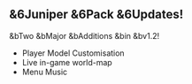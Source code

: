 ## &6Juniper &6Pack &6Updates!
 &bTwo &bMajor &bAdditions &bin &bv1.2!
+ Player Model Customisation
+ Live in-game world-map
+ Menu Music
